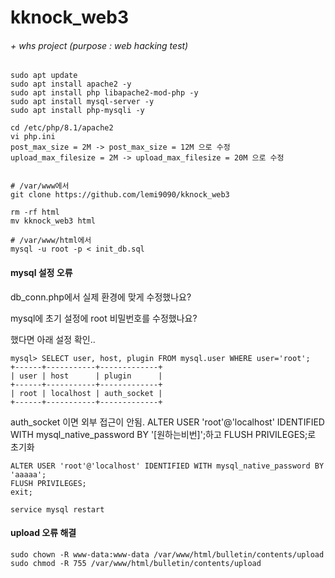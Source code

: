 # kknock_web3

###### + whs project (purpose : web hacking test)

```
sudo apt update
sudo apt install apache2 -y
sudo apt install php libapache2-mod-php -y
sudo apt install mysql-server -y
sudo apt install php-mysqli -y

cd /etc/php/8.1/apache2
vi php.ini
post_max_size = 2M -> post_max_size = 12M 으로 수정
upload_max_filesize = 2M -> upload_max_filesize = 20M 으로 수정


# /var/www에서
git clone https://github.com/lemi9090/kknock_web3

rm -rf html
mv kknock_web3 html

# /var/www/html에서
mysql -u root -p < init_db.sql
```

#### mysql 설정 오류
db_conn.php에서 실제 환경에 맞게 수정했나요?

mysql에 초기 설정에 root 비밀번호를 수정했나요?

했다면 아래 설정 확인..
```
mysql> SELECT user, host, plugin FROM mysql.user WHERE user='root';
+------+-----------+-------------+
| user | host      | plugin      |
+------+-----------+-------------+
| root | localhost | auth_socket |
+------+-----------+-------------+
```
auth_socket 이면 외부 접근이 안됨.
ALTER USER 'root'@'localhost' IDENTIFIED WITH mysql_native_password BY '[원하는비번]';하고 FLUSH PRIVILEGES;로 초기화
```
ALTER USER 'root'@'localhost' IDENTIFIED WITH mysql_native_password BY 'aaaaa';
FLUSH PRIVILEGES;
exit;

service mysql restart
```

#### upload 오류 해결
```
sudo chown -R www-data:www-data /var/www/html/bulletin/contents/upload
sudo chmod -R 755 /var/www/html/bulletin/contents/upload 
```
